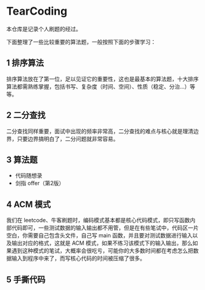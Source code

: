 # TearCoding
本仓库是记录个人刷题的经过。

下面整理了一些比较重要的算法题，一般按照下面的步骤学习：

## 1 排序算法

排序算法放在了第一位，足以见证它的重要性，这也是最基本的算法题，十大排序算法都需熟练掌握，包括书写、复杂度（时间、空间）、性质（稳定、分治...）等等。



## 2 二分查找

二分查找同样重要，面试中出现的频率非常高，二分查找的难点与核心就是理清边界，只要边界搞明白了，二分问题就非常容易。



## 3 算法题



- 代码随想录
- 剑指 offer（第2版）



## 4 ACM 模式

我们在 leetcode、牛客刷题时，编码模式基本都是核心代码模式，即只写函数内部代码即可，一些测试数据的输入输出都不用管，但是在有些笔试中，代码区一片空白，你需要自己包含头文件，自己写 main 函数，并且要对测试数据进行输入以及输出对应的格式，这就是 ACM 模式，如果不练习该模式下的输入输出，那么如果遇到这种模式的笔试，大概率会很吃亏，可能你的大多数时间都在考虑怎么把数据输入到程序中来了，而写核心代码的时间被压缩了很多。



## 5 手撕代码